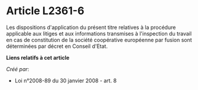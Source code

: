 # Article L2361-6

Les dispositions d'application du présent titre relatives à la procédure applicable aux litiges et aux informations
transmises à l'inspection du travail en cas de constitution de la société coopérative européenne par fusion sont déterminées
par décret en Conseil d'Etat.

**Liens relatifs à cet article**

_Créé par_:

  - Loi n°2008-89 du 30 janvier 2008 - art. 8
